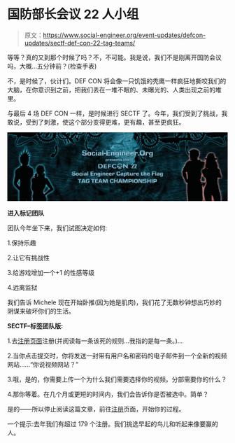 # 国防部长会议 22 人小组

> 原文：<https://www.social-engineer.org/event-updates/defcon-updates/sectf-def-con-22-tag-teams/>

等等？真的又到那个时候了吗？不，不可能。我是说，我们不是刚离开国防会议吗，大概…五分钟前？(检查手表)

不，是时候了，伙计们。DEF CON 将会像一只饥饿的秃鹰一样疯狂地撕咬我们的大脑，在你意识到之前，把我们丢在一堆不眠的、未曝光的、人类出现之前的堆里。

与最后 4 场 DEF CON 一样，是时候进行 SECTF 了。今年，我们受到了挑战，我敢说，受到了刺激，使这个部分变得更难，更有趣，甚至更疯狂。

![SECTF at DEF CON 22 - TAG TEAMS](img/08d2ead35babd2138adeab5d605ec0e7.png)

**进入标记团队**

团队今年坐下来，我们试图决定如何:

1.保持乐趣

2.让它有挑战性

3.给游戏增加一个+1 的性感等级

4.远离监狱

我们告诉 Michele 现在开始卧推(因为她是肌肉)，我们花了无数秒钟想出巧妙的阴谋来破坏你们的生活。

**SECTF–标签团队版:**

1.去[注册页面](https://www.social-engineer.org/ctf/def-con-22-sectf-registration-rules/)注册(并阅读每一条该死的规则…我指的是每一条。)…

2.当你点击提交时，你将发送一封带有用户名和密码的电子邮件到一个全新的视频网站……“你说视频网站？”

3.哦，是的，你需要上传一个为什么我们需要选择你的视频。分部需要你的什么？

4.那你等着。在几个月或更短的时间内，我们会告诉你是否被选中。简单？

是的——所以停止阅读这篇文章，前往[注册](https://www.social-engineer.org/ctf/def-con-22-sectf-registration-rules/)页面，开始你的过程。

一个提示:去年我们有超过 179 个注册。我们挑选早起的鸟儿和听起来像要赢的人。